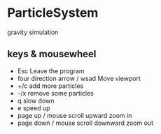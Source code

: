 # ParticleSystem
gravity simulation

## keys & mousewheel
 - Esc
   Leave the program
 - four direction arrow / wsad
  Move viewport
 - +/c
   add more particles
 - -/x
   remove some particles
 - q
   slow down
 - e
   speed up
 - page up / mouse scroll upward
   zoom in
 - page down / mouse scroll downward
   zoom out
